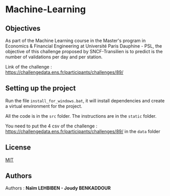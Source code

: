 # Machine-Learning

## Objectives

As part of the Machine Learning course in the Master's program in Economics & Financial Engineering at Université Paris Dauphine - PSL, the objective of this challenge proposed by SNCF-Transilien is to predict is the number of validations per day and per station.

Link of the challenge : https://challengedata.ens.fr/participants/challenges/89/

##  Setting up the project

Run the file  `install_for_windows.bat`, it will install dependencies and create a virtual environment for the project.

All the code is in the `src` folder. The instructions are in the `static` folder.

You need to put the 4 csv of the challenge : https://challengedata.ens.fr/participants/challenges/89/ in the `data` folder

## License

[MIT](https://choosealicense.com/licenses/mit/)

## Authors
Authors  : **Naïm LEHBIBEN - Joudy BENKADDOUR**
